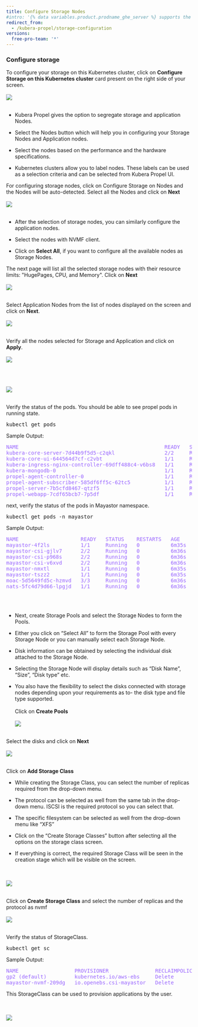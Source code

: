 ```yaml
---
title: Configure Storage Nodes
#intro: '{% data variables.product.prodname_ghe_server %} supports the same powerful API available on {% data variables.product.prodname_dotcom_the_website %} as well as its own set of API endpoints.'
redirect_from:
  - /kubera-propel/storage-configuration
versions:
  free-pro-team: '*'
---
```

### Configure storage
To configure your storage on this Kubernetes cluster, click on <b>Configure Storage on this Kubernetes cluster</b> card present on the right side of your screen.
<br><br>
<a href="/assets/images/propel6_new.png" target="_blank"><img class="image-with-border" src="/assets/images/propel6_new.png"></a>
<br><br>
* Kubera Propel gives the option to segregate storage and application Nodes.

* Select the Nodes button which will help you in configuring your Storage Nodes and Application nodes.

* Select the nodes based on the performance and the hardware specifications.

* Kubernetes clusters allow you to label nodes. These labels can be used as a selection criteria and can be selected from Kubera Propel UI.


For configuring storage nodes, click on Configure Storage on Nodes and the Nodes will be auto-detected. Select all the Nodes and click on <b>Next</b>
<br><br>
<a href="/assets/images/propel8.png" target="_blank"><img class="image-with-border" src="/assets/images/propel8.png"></a>
<br><br>



* After the selection of storage nodes, you can similarly configure the application nodes.

* Select the nodes with NVMF client.

* Click on <b>Select All</b>, if you want to configure all the available nodes as Storage Nodes.

The next page will list all the selected storage nodes with their resource limits: "HugePages, CPU, and Memory". Click on <b>Next</b>
<br><br>
<a href="/assets/images/propel9.png" target="_blank"><img class="image-with-border" src="/assets/images/propel9.png"></a>
<br><br>

Select Application Nodes from the list of nodes displayed on the screen and click on <b>Next</b>.
<br><br>
<a href="/assets/images/propel10.png" target="_blank"><img class="image-with-border" src="/assets/images/propel10.png"></a>
<br><br>

Verify all the nodes selected for Storage and Application and click on <b>Apply</b>.
<br><br>
<a href="/assets/images/propel11.png" target="_blank"><img class="image-with-border" src="/assets/images/propel11.png"></a>
<br><br>

<br><br>
<a href="/assets/images/propel12.png" target="_blank"><img class="image-with-border" src="/assets/images/propel12.png"></a>
<br><br>

Verify the status of the pods. You should be able to see propel pods in running state.
<pre>
kubectl get pods
</pre>
Sample Output:
<pre style="color:#9966ff">
NAME                                               READY   STATUS    RESTARTS   AGE
kubera-core-server-7d44b9f5d5-c2qkl                2/2     Running   5          7m20s
kubera-core-ui-644564d7cf-c2vbt                    1/1     Running   0          7m20s
kubera-ingress-nginx-controller-69dff488c4-v6bs8   1/1     Running   0          7m20s
kubera-mongodb-0                                   1/1     Running   0          7m19s
propel-agent-controller-0                          1/1     Running   0          53s
propel-agent-subscriber-585df6ff5c-62tc5           1/1     Running   0          53s
propel-server-7b5cfd8467-qtzf5                     1/1     Running   0          3m5s
propel-webapp-7cdf65bcb7-7p5df                     1/1     Running   0          3m5s
</pre>


next, verify the status of the pods in Mayastor namespace.
<pre>
kubectl get pods -n mayastor
</pre>
Sample Output:
<pre style="color:#9966ff">
NAME                    READY   STATUS    RESTARTS   AGE
mayastor-4f2ls          1/1     Running   0          6m35s
mayastor-csi-gjlv7      2/2     Running   0          6m36s
mayastor-csi-p968s      2/2     Running   0          6m36s
mayastor-csi-v6xvd      2/2     Running   0          6m36s
mayastor-nmxtl          1/1     Running   0          6m35s
mayastor-tszz2          1/1     Running   0          6m35s
moac-5d5649fd5c-hzmvd   3/3     Running   0          6m36s
nats-5fc4d79d66-lpgjd   1/1     Running   0          6m36s
</pre>

<br><br>
* Next, create Storage Pools and select the Storage Nodes to form the Pools.

* Either you click on “Select All” to form the Storage Pool with every Storage Node or you can manually select each Storage Node.

* Disk information can be obtained by selecting the individual disk attached to the Storage Node.

* Selecting  the Storage Node will display details such as “Disk Name”, “Size”, “Disk type” etc.

* You also have the flexibility  to select the disks connected with storage nodes depending upon your requirements as to- the disk type and file type supported.
<br><br>
Click on <b>Create Pools</b>
<br><br>
<a href="/assets/images/propel12.png" target="_blank"><img class="image-with-border" src="/assets/images/propel12.png"></a>
<br><br>

Select the disks and click on <b>Next</b>
<br><br>
<a href="/assets/images/propel13.png" target="_blank"><img class="image-with-border" src="/assets/images/propel13.png"></a>
<br><br>

Click on <b>Add Storage Class</b> 

* While creating the Storage Class, you can select the number of replicas required from the drop-down menu.

* The protocol can be selected as well from the same tab in the drop-down menu. ISCSI is the required protocol so you can select that.

* The specific filesystem can be selected as well from the drop-down menu like “XFS”

* Click on the “Create Storage Classes” button after selecting all the options on the storage class screen.

* If everything is correct, the required Storage Class will be seen in the creation stage which will be visible on the screen.

<br><br>
<a href="/assets/images/propel14.png" target="_blank"><img class="image-with-border" src="/assets/images/propel14.png"></a>
<br><br>

Click on <b>Create Storage Class</b> and select the number of replicas and the protocol as nvmf
<br><br>
<a href="/assets/images/propel15.png" target="_blank"><img class="image-with-border" src="/assets/images/propel15.png"></a>
<br><br>

Verify the status of StorageClass.
<pre>
kubectl get sc 
</pre>
Sample Output:
<pre style="color:#9966ff">
NAME                  PROVISIONER               RECLAIMPOLICY   VOLUMEBINDINGMODE      ALLOWVOLUMEEXPANSION   AGE
gp2 (default)         kubernetes.io/aws-ebs     Delete          WaitForFirstConsumer   false                  63m
mayastor-nvmf-209dg   io.openebs.csi-mayastor   Delete          Immediate              false                  6m13s
</pre>

This StorageClass can be used to provision applications by the user.

<br><br>
<a href="/assets/images/propel16.png" target="_blank"><img class="image-with-border" src="/assets/images/propel16.png"></a>
<br><br>

